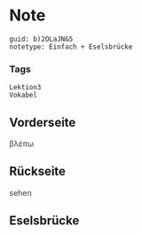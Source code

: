 # Note
```
guid: b)2OLaJN&5
notetype: Einfach + Eselsbrücke
```

### Tags
```
Lektion3
Vokabel
```

## Vorderseite
<span style="color: rgb(62, 62, 62);">βλέπω</span>

## Rückseite
<span style="color: rgb(62, 62, 62);">sehen</span>

## Eselsbrücke


